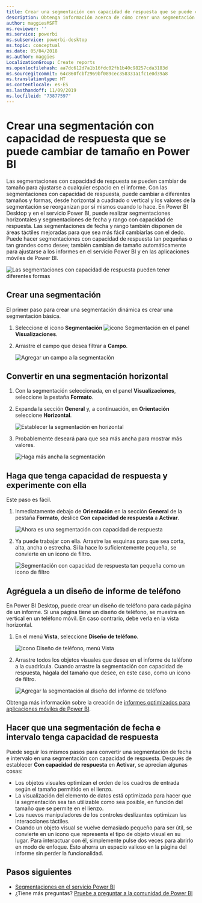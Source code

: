 ```yaml
---
title: Crear una segmentación con capacidad de respuesta que se puede cambiar de tamaño en Power BI
description: Obtenga información acerca de cómo crear una segmentación con capacidad de respuesta que se puede cambiar de tamaño para ajustarse a su informe
author: maggiesMSFT
ms.reviewer: ''
ms.service: powerbi
ms.subservice: powerbi-desktop
ms.topic: conceptual
ms.date: 05/04/2018
ms.author: maggies
LocalizationGroup: Create reports
ms.openlocfilehash: aa7dc612d7a1b16fdc02fb1b40c98257cda3183d
ms.sourcegitcommit: 64c860fcbf2969bf089cec358331a1fc1e0d39a8
ms.translationtype: HT
ms.contentlocale: es-ES
ms.lasthandoff: 11/09/2019
ms.locfileid: "73877597"
---
```

# <a name="create-a-responsive-slicer-you-can-resize-in-power-bi"></a>Crear una segmentación con capacidad de respuesta que se puede cambiar de tamaño en Power BI

Las segmentaciones con capacidad de respuesta se pueden cambiar de tamaño para ajustarse a cualquier espacio en el informe. Con las segmentaciones con capacidad de respuesta, puede cambiar a diferentes tamaños y formas, desde horizontal a cuadrado o vertical y los valores de la segmentación se reorganizan por sí mismos cuando lo hace. En Power BI Desktop y en el servicio Power BI, puede realizar segmentaciones horizontales y segmentaciones de fecha y rango con capacidad de respuesta. Las segmentaciones de fecha y rango también disponen de áreas táctiles mejoradas para que sea más fácil cambiarlas con el dedo. Puede hacer segmentaciones con capacidad de respuesta tan pequeñas o tan grandes como desee; también cambian de tamaño automáticamente para ajustarse a los informes en el servicio Power BI y en las aplicaciones móviles de Power BI. 

![Las segmentaciones con capacidad de respuesta pueden tener diferentes formas](media/power-bi-slicer-filter-responsive/power-bi-slicer-filter-responsive-0-slicer.gif)

## <a name="create-a-slicer"></a>Crear una segmentación

El primer paso para crear una segmentación dinámica es crear una segmentación básica. 

1. Seleccione el icono **Segmentación** ![icono Segmentación](media/power-bi-slicer-filter-responsive/power-bi-slicer-filter-responsive-0-slicer-icon.png) en el panel **Visualizaciones**.
2. Arrastre el campo que desea filtrar a **Campo**.

    ![Agregar un campo a la segmentación](media/power-bi-slicer-filter-responsive/power-bi-slicer-filter-responsive-1-create.png)

## <a name="convert-to-a-horizontal-slicer"></a>Convertir en una segmentación horizontal

1. Con la segmentación seleccionada, en el panel **Visualizaciones**, seleccione la pestaña **Formato**.
2. Expanda la sección **General** y, a continuación, en **Orientación** seleccione **Horizontal**.

    ![Establecer la segmentación en horizontal](media/power-bi-slicer-filter-responsive/power-bi-slicer-filter-responsive-2-horizontal.png) 

1.  Probablemente deseará para que sea más ancha para mostrar más valores.

     ![Haga más ancha la segmentación](media/power-bi-slicer-filter-responsive/power-bi-slicer-filter-responsive-3-wider.png)

## <a name="make-it-responsive-and-experiment-with-it"></a>Haga que tenga capacidad de respuesta y experimente con ella

Este paso es fácil. 

1. Inmediatamente debajo de **Orientación** en la sección **General** de la pestaña **Formato**, deslice **Con capacidad de respuesta** a **Activar**.  

    ![Ahora es una segmentación con capacidad de respuesta](media/power-bi-slicer-filter-responsive/power-bi-slicer-filter-responsive-4-responsive-on.png)

1. Ya puede trabajar con ella. Arrastre las esquinas para que sea corta, alta, ancha o estrecha. Si la hace lo suficientemente pequeña, se convierte en un icono de filtro.

    ![Segmentación con capacidad de respuesta tan pequeña como un icono de filtro](media/power-bi-slicer-filter-responsive/power-bi-slicer-filter-responsive-5-mini-icon.png)

## <a name="add-it-to-a-phone-report-layout"></a>Agréguela a un diseño de informe de teléfono

En Power BI Desktop, puede crear un diseño de teléfono para cada página de un informe. Si una página tiene un diseño de teléfono, se muestra en vertical en un teléfono móvil. En caso contrario, debe verla en la vista horizontal. 

1. En el menú **Vista**, seleccione **Diseño de teléfono**.

     ![Icono Diseño de teléfono, menú Vista](media/power-bi-slicer-filter-responsive/power-bi-slicer-filter-responsive-6-phone-layout-button.png)
    
1. Arrastre todos los objetos visuales que desee en el informe de teléfono a la cuadrícula. Cuando arrastre la segmentación con capacidad de respuesta, hágala del tamaño que desee, en este caso, como un icono de filtro.

    ![Agregar la segmentación al diseño del informe de teléfono](media/power-bi-slicer-filter-responsive/power-bi-slicer-filter-responsive-7-phone-slicer-icon.png)

Obtenga más información sobre la creación de [informes optimizados para aplicaciones móviles de Power BI](desktop-create-phone-report.md).

## <a name="make-a-time-or-range-slicer-responsive"></a>Hacer que una segmentación de fecha e intervalo tenga capacidad de respuesta

Puede seguir los mismos pasos para convertir una segmentación de fecha e intervalo en una segmentación con capacidad de respuesta. Después de establecer **Con capacidad de respuesta** en **Activar**, se aprecian algunas cosas:

- Los objetos visuales optimizan el orden de los cuadros de entrada según el tamaño permitido en el lienzo. 
- La visualización del elemento de datos está optimizada para hacer que la segmentación sea tan utilizable como sea posible, en función del tamaño que se permite en el lienzo. 
- Los nuevos manipuladores de los controles deslizantes optimizan las interacciones táctiles. 
- Cuando un objeto visual se vuelve demasiado pequeño para ser útil, se convierte en un icono que representa el tipo de objeto visual en su lugar. Para interactuar con él, simplemente pulse dos veces para abrirlo en modo de enfoque. Esto ahorra un espacio valioso en la página del informe sin perder la funcionalidad.

## <a name="next-steps"></a>Pasos siguientes

- [Segmentaciones en el servicio Power BI](visuals/power-bi-visualization-slicers.md)
- ¿Tiene más preguntas? [Pruebe a preguntar a la comunidad de Power BI](https://community.powerbi.com/)